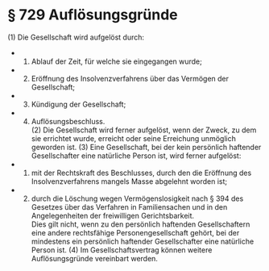 # § 729 Auflösungsgründe
(1) Die Gesellschaft wird aufgelöst durch:
* 1. Ablauf der Zeit, für welche sie eingegangen wurde;
* 2. Eröffnung des Insolvenzverfahrens über das Vermögen der Gesellschaft;
* 3. Kündigung der Gesellschaft;
* 4. Auflösungsbeschluss.  
(2) Die Gesellschaft wird ferner aufgelöst, wenn der Zweck, zu dem sie errichtet wurde, erreicht oder seine Erreichung unmöglich geworden ist.
(3) Eine Gesellschaft, bei der kein persönlich haftender Gesellschafter eine natürliche Person ist, wird ferner aufgelöst:
* 1. mit der Rechtskraft des Beschlusses, durch den die Eröffnung des Insolvenzverfahrens mangels Masse abgelehnt worden ist;
* 2. durch die Löschung wegen Vermögenslosigkeit nach § 394 des Gesetzes über das Verfahren in Familiensachen und in den Angelegenheiten der freiwilligen Gerichtsbarkeit.  
Dies gilt nicht, wenn zu den persönlich haftenden Gesellschaftern eine andere rechtsfähige Personengesellschaft gehört, bei der mindestens ein persönlich haftender Gesellschafter eine natürliche Person ist.
(4) Im Gesellschaftsvertrag können weitere Auflösungsgründe vereinbart werden.
